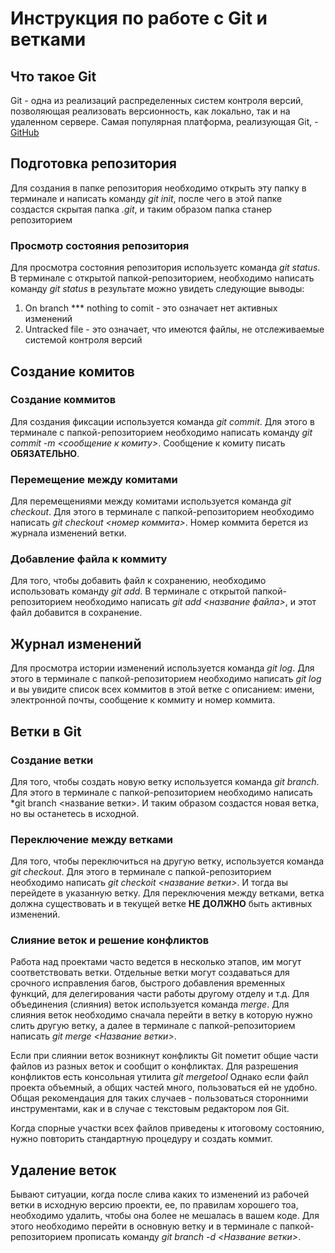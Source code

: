 # Инструкция по работе с Git и ветками

## Что такое Git

Git - одна из реализаций распределенных систем контроля версий, позволяющая реализовать версионность, как локально, так и на удаленном сервере. Самая популярная платформа, реализующая Git, - [GitHub](https://github.com)

## Подготовка репозитория

Для создания в папке репозитория необходимо открыть эту папку в терминале и написать команду *git init*, после чего в этой папке создастся скрытая папка *.git*, и таким образом папка станер репозиторием

### Просмотр состояния репозитория

Для просмотра состояния репозитория используетс команда *git status*. В терминале с открытой папкой-репозиторием, необходимо написать команду *git status* в результате можно увидеть следующие выводы:
1. On branch *** nothing to comit - это означает нет активных изменений 
2. Untracked file - это означает, что имеются файлы, не отслеживаемые системой контроля версий

## Создание комитов

### Создание коммитов
Для создания фиксации используется команда *git commit*. Для этого в терминале с папкой-репозиторием необходимо написать команду *git commit -m <сообщение к комиту>*. Сообщение к комиту писать **ОБЯЗАТЕЛЬНО**.

### Перемещение между комитами

Для перемещениями между комитами используется команда *git checkout*. Для этого в терминале с папкой-репозиторием необходимо написать *git checkout <номер коммита>*. Номер коммита берется из журнала изменений ветки.

### Добавление файла к коммиту

Для того, чтобы добавить файл к сохранению, необходимо использовать команду *git add*. В терминале с открытой папкой-репозиторием необходимо написать *git add <название файла>*, и этот файл добавится в сохранение.

## Журнал изменений

Для просмотра истории изменений используется команда *git log*. Для этого в терминале с папкой-репозиторием необходимо написать *git log* и вы увидите список всех коммитов в этой ветке с описанием: имени, электронной почты, сообщение к коммиту и номер коммита.

## Ветки в Git

### Создание ветки

Для того, чтобы создать новую ветку используется команда *git branch*. Для этого в терминале с папкой-репозиторием необходимо написать *git branch <название ветки>. И таким образом создастся новая ветка, но вы останетесь в исходной.

### Переключение между ветками
Для того, чтобы переключиться на другую ветку, используется команда *git checkout*. Для этого в терминале с папкой-репозиторием необходимо написать *git checkoit <название ветки>*. И тогда вы перейдете в указанную ветку. Для переключения между ветками, ветка должна существовать и в текущей ветке **НЕ ДОЛЖНО** быть активных изменений.

### Слияние веток и решение конфликтов

Работа над проектами часто ведется в несколько этапов, им могут соответствовать ветки. Отдельные ветки могут создаваться для срочного исправления багов, быстрого добавления временных функций, для делегирования части работы другому отделу и т.д.
Для объединения (слияния) веток используется команда *merge*.
Для слияния веток необходимо сначала перейти в ветку в которую нужно слить другую ветку, а далее в терминале с папкой-репозиторием написать *git merge <Название ветки>*.

Если при слиянии веток возникнут конфликты Git пометит общие части файлов из разных веток и сообщит о конфликтах.
Для разрешения конфликтов есть консольная утилита *git mergetool*
Однако если файл проекта объемный, а общих частей много, пользоваться ей не удобно. Общая рекомендация для таких случаев - пользоваться сторонними инструментами, как и в случае с текстовым редактором лоя Git.

Когда спорные участки всех файлов приведены к итоговому состоянию, нужно повторить стандартную процедуру и создать коммит.


## Удаление веток

Бывают ситуации, когда после слива каких то изменений из рабочей ветки в исходную версию проекти, ее, по правилам хорошего тоа, необходимо удалить, чтобы она более не мешалась в вашем коде.
Для этого необходимо перейти в основную ветку и в терминале с папкой-репозиторием прописать команду *git branch -d <Название ветки>*.
